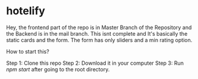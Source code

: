 # hotelify


Hey, the frontend part of the repo is in Master Branch of the Repository and the Backend is in the mail branch. 
This isnt complete and It's basically the static cards and the form. The form has only sliders and a min rating option.

How to start this?

Step 1: Clone this repo
Step 2: Download it in your computer
Step 3: Run *npm start* after going to the root directory.
